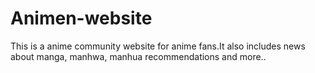 # Animen-website
This is a anime community website for anime fans.It also includes news about manga, manhwa, manhua recommendations and more..
